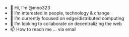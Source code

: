 - 👋 Hi, I’m @mno323
- 👀 I’m interested in people, technology & change
- 🌱 I’m currently focused on edge/distributed computing
- 💞️ I’m looking to collaborate on decentralizing the web
- 📫 How to reach me ... via email

<!---
mno323/mno323 is a ✨ special ✨ repository because its `README.md` (this file) appears on your GitHub profile.
You can click the Preview link to take a look at your changes.
--->
